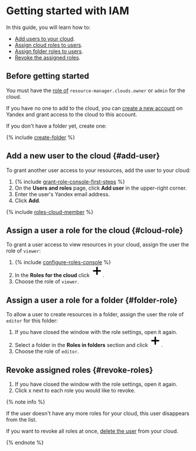 # Getting started with IAM

In this guide, you will learn how to:

* [Add users to your cloud](#add-user).
* [Assign cloud roles to users](#cloud-role).
* [Assign folder roles to users](#folder-role).
* [Revoke the assigned roles](#revoke-roles).

## Before getting started

You must have the [role of](concepts/access-control/roles.md) `resource-manager.clouds.owner` or `admin` for the cloud.

If you have no one to add to the cloud, you can [create a new account](https://passport.yandex.com/registration) on Yandex and grant access to the cloud to this account.

If you don't have a folder yet, create one:

{% include [create-folder](../_includes/create-folder.md) %}

## Add a new user to the cloud {#add-user}

To grant another user access to your resources, add the user to your cloud:

1. {% include [grant-role-console-first-steps](../_includes/iam/grant-role-console-first-steps.md) %}
1. On the **Users and roles** page, click **Add user** in the upper-right corner.
1. Enter the user's Yandex email address.
1. Click **Add**.

{% include [roles-cloud-member](../_includes/roles-cloud-member.md) %}

## Assign a user a role for the cloud {#cloud-role}

To grant a user access to view resources in your cloud, assign the user the role of `viewer`:

1. {% include [configure-roles-console](../_includes/iam/configure-roles-console.md) %}
1. In the **Roles for the cloud <cloud name>** click ![image](../_assets/plus-sign.svg).
1. Choose the role of `viewer`.

## Assign a user a role for a folder {#folder-role}

To allow a user to create resources in a folder, assign the user the role of `editor` for this folder:

1. If you have closed the window with the role settings, open it again.
1. Select a folder in the **Roles in folders** section and click ![image](../_assets/plus-sign.svg).
1. Choose the role of `editor`.

## Revoke assigned roles {#revoke-roles}

1. If you have closed the window with the role settings, open it again.
1. Click x next to each role you would like to revoke.

{% note info %}

If the user doesn't have any more roles for your cloud, this user disappears from the list.

If you want to revoke all roles at once, [delete the user](operations/users/delete.md) from your cloud.

{% endnote %}

